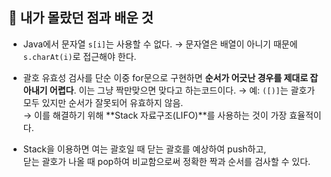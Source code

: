 ## 🤯 내가 몰랐던 점과 배운 것

- Java에서 문자열 `s[i]`는 사용할 수 없다. → 문자열은 배열이 아니기 때문에 `s.charAt(i)`로 접근해야 한다.

- 괄호 유효성 검사를 단순 이중 for문으로 구현하면 **순서가 어긋난 경우를 제대로 잡아내기 어렵다**. 이는 그냥 짝만맞으면 맞다고 하는코드이다.
  → 예: `([)]`는 괄호가 모두 있지만 순서가 잘못되어 유효하지 않음.  
  → 이를 해결하기 위해 **Stack 자료구조(LIFO)**를 사용하는 것이 가장 효율적이다.

- Stack을 이용하면 여는 괄호일 때 닫는 괄호를 예상하여 push하고,  
  닫는 괄호가 나올 때 pop하여 비교함으로써 정확한 짝과 순서를 검사할 수 있다.

